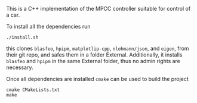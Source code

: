 This is a C++ implementation of the MPCC controller suitable for control of a car.

To install all the dependencies run
```
./install.sh
```
this clones `blasfeo`, `hpipm`, `matplotlip-cpp`, `nlohmann/json`, and `eigen`, from their git repo, and safes them in a folder External. Additionally, it installs `blasfeo` and `hpipm` in the same External folder, thus no admin rights are necessary.

Once all dependencies are installed `cmake` can be used to build the project
```
cmake CMakeLists.txt
make
```
